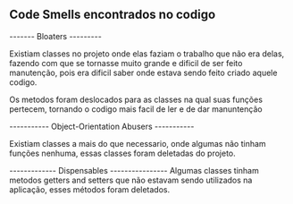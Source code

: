 ## Code Smells encontrados no codigo

------- Bloaters ---------

Existiam classes no projeto onde elas faziam o trabalho que não era delas, fazendo com que se tornasse muito grande e dificil de ser feito manutenção, pois era dificil saber onde estava sendo feito criado aquele codigo.

Os metodos foram deslocados para as classes na qual suas funções pertecem, tornando o codigo mais facil de ler e de dar manuntenção

----------- Object-Orientation Abusers -----------

Existiam classes a mais do que necessario, onde algumas não tinham funções nenhuma, essas classes foram deletadas do projeto.

------------- Dispensables ----------------
Algumas classes tinham metodos getters and setters que não estavam sendo utilizados na aplicação, esses métodos foram deletados.
